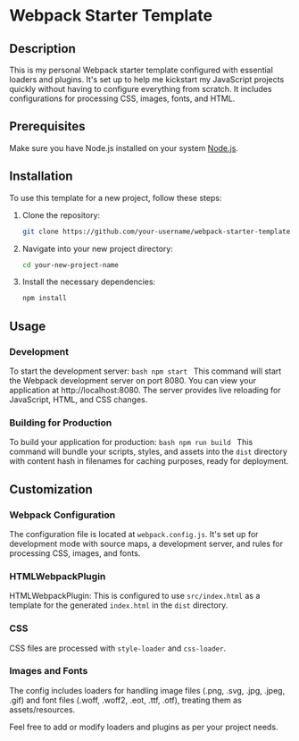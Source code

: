 # Webpack Starter Template

## Description
This is my personal Webpack starter template configured with essential loaders and plugins. It's set up to help me kickstart my JavaScript projects quickly without having to configure everything from scratch. It includes configurations for processing CSS, images, fonts, and HTML.

## Prerequisites
Make sure you have Node.js installed on your system [Node.js](https://nodejs.org/).

## Installation
To use this template for a new project, follow these steps:

1. Clone the repository:
    ```bash
    git clone https://github.com/your-username/webpack-starter-template.git your-new-project-name
    ```

2. Navigate into your new project directory:
    ```bash
    cd your-new-project-name
    ```

3. Install the necessary dependencies:
    ```bash
    npm install
    ```

## Usage

### Development
To start the development server:
    ```bash
    npm start
    ```
    This command will start the Webpack development server on port 8080. You can view your application at http://localhost:8080. The server provides live reloading for JavaScript, HTML, and CSS changes.

### Building for Production
To build your application for production:
    ```bash
    npm run build
    ```
    This command will bundle your scripts, styles, and assets into the `dist` directory with content hash in filenames for caching purposes, ready for deployment.

## Customization

### Webpack Configuration
The configuration file is located at `webpack.config.js`. It's set up for development mode with source maps, a development server, and rules for processing CSS, images, and fonts.

### HTMLWebpackPlugin
HTMLWebpackPlugin: This is configured to use `src/index.html` as a template for the generated `index.html` in the `dist` directory.

### CSS
CSS files are processed with `style-loader` and `css-loader`.

### Images and Fonts
The config includes loaders for handling image files (.png, .svg, .jpg, .jpeg, .gif) and font files (.woff, .woff2, .eot, .ttf, .otf), treating them as assets/resources.

Feel free to add or modify loaders and plugins as per your project needs.
